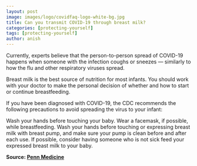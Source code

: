 ```yaml
---
layout: post
image: images/logo/covidfaq-logo-white-bg.jpg
title: Can you transmit COVID-19 through breast milk?
categories: [protecting-yourself]
tags: [protecting-yourself]
author: anish
---
```


Currently, experts believe that the person-to-person spread of COVID-19 happens when someone with the infection coughs or sneezes — similarly to how the flu and other respiratory viruses spread.

Breast milk is the best source of nutrition for most infants. You should work with your doctor to make the personal decision of whether and how to start or continue breastfeeding.

If you have been diagnosed with COVID-19, the CDC recommends the following precautions to avoid spreading the virus to your infant:

Wash your hands before touching your baby.
Wear a facemask, if possible, while breastfeeding.
Wash your hands before touching or expressing breast milk with breast pump, and make sure your pump is clean before and after each use.
If possible, consider having someone who is not sick feed your expressed breast milk to your baby.

**Source: [Penn Medicine](https://www.pennmedicine.org/coronavirus/frequently-asked-questions-about-covid-19)**